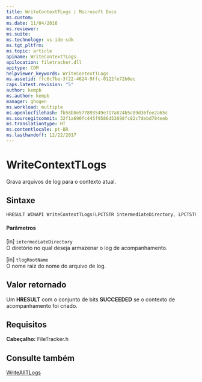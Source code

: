 ```yaml
---
title: WriteContextTLogs | Microsoft Docs
ms.custom: 
ms.date: 11/04/2016
ms.reviewer: 
ms.suite: 
ms.technology: vs-ide-sdk
ms.tgt_pltfrm: 
ms.topic: article
apiname: WriteContextTLogs
apilocation: filetracker.dll
apitype: COM
helpviewer_keywords: WriteContextTLogs
ms.assetid: ffc6c7be-3f22-4624-9ffc-0122fe72b6ec
caps.latest.revision: "5"
author: kempb
ms.author: kempb
manager: ghogen
ms.workload: multiple
ms.openlocfilehash: fb58b8e577893549e717a824b5c89d36fee2a65c
ms.sourcegitcommit: 32f1a690fc445f9586d53698fc82c7debd784eeb
ms.translationtype: HT
ms.contentlocale: pt-BR
ms.lasthandoff: 12/22/2017
---
```

# <a name="writecontexttlogs"></a>WriteContextTLogs
Grava arquivos de log para o contexto atual.  
  
## <a name="syntax"></a>Sintaxe  
  
```cpp  
HRESULT WINAPI WriteContextTLogs(LPCTSTR intermediateDirectory, LPCTSTR tlogRootName);  
```  
  
#### <a name="parameters"></a>Parâmetros  
 [in] `intermediateDirectory`  
 O diretório no qual deseja armazenar o log de acompanhamento.  
  
 [in] `tlogRootName`  
 O nome raiz do nome do arquivo de log.  
  
## <a name="return-value"></a>Valor retornado  
 Um **HRESULT** com o conjunto de bits **SUCCEEDED** se o contexto de acompanhamento foi criado.  
  
## <a name="requirements"></a>Requisitos  
 **Cabeçalho:** FileTracker.h  
  
## <a name="see-also"></a>Consulte também  
 [WriteAllTLogs](../msbuild/writealltlogs.md)
